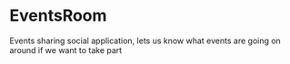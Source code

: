 # EventsRoom
Events sharing social application, lets us know what events are going on around if we want to take part
